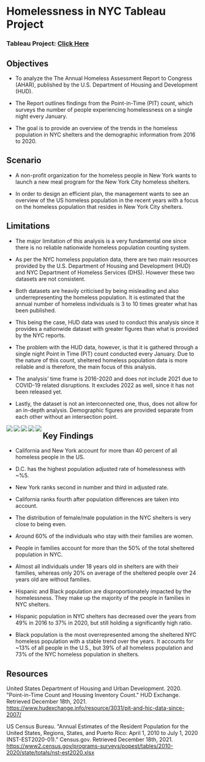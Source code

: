 # Homelessness in NYC Tableau Project

### Tableau Project: [Click Here](https://public.tableau.com/shared/RFD3SQKKY?:display_count=n&:origin=viz_share_link)

## Objectives

- To analyze the The Annual Homeless Assessment Report to Congress (AHAR), published by the U.S. Department of Housing and Development (HUD). 

- The Report outlines findings from the Point-in-Time (PIT) count, which surveys the number of people experiencing homelessness on a single night every January.

- The goal is to provide an overview of the trends in the homeless population in NYC shelters and the demographic information from 2016 to 2020.

## Scenario

- A non-profit organization for the homeless people in New York wants to launch a new meal program for the New York City homeless shelters.

- In order to design an efficient plan, the management wants to see an overview of the US homeless population in the recent years with a focus on the homeless population that resides in New York City shelters.

## Limitations

- The major limitation of this analysis is a very fundamental one since there is no reliable nationwide homeless population counting system.

- As per the NYC homeless population data, there are two main resources provided by the U.S. Department of Housing and Development (HUD) and NYC Department of Homeless Services (DHS). However these two datasets are not consistent.

- Both datasets are heavily criticised by being misleading and also underrepresenting the homeless population. It is estimated that the annual number of homeless individuals is 3 to 10 times greater what has been published.

- This being the case, HUD data was used to conduct this analysis since it provides a nationwide dataset with greater figures than what is provided by the NYC reports.

- The problem with the HUD data, however, is that it is gathered through a single night Point in Time (PiT) count conducted every January. Due to the nature of this count, sheltered homeless population data is more reliable and is therefore, the main focus of this analysis.

- The analysis’ time frame is 2016-2020 and does not include 2021 due to COVID-19 related disruptions. It excludes 2022 as well, since it has not been released yet.

- Lastly, the dataset is not an interconnected one, thus, does not allow for an in-depth analysis. Demographic figures are provided separate from each other without an intersection point.


<a href="https://github.com/Hazal-Y/Homelessness-in-NYC-Tableau-Project/blob/main/P-1.png"><img align="left" width="auto" height="auto" src="https://github.com/Hazal-Y/Homelessness-in-NYC-Tableau-Project/blob/main/P-1.png"></a>
<a href="https://github.com/Hazal-Y/Homelessness-in-NYC-Tableau-Project/blob/main/P-2.png"><img align="left" width="auto" height="auto" src="https://github.com/Hazal-Y/Homelessness-in-NYC-Tableau-Project/blob/main/P-2.png"></a>
<a href="https://github.com/Hazal-Y/Homelessness-in-NYC-Tableau-Project/blob/main/P-3.png"><img align="left" width="auto" height="auto" src="https://github.com/Hazal-Y/Homelessness-in-NYC-Tableau-Project/blob/main/P-3.png"></a>
<a href="https://github.com/Hazal-Y/Homelessness-in-NYC-Tableau-Project/blob/main/P-4.png"><img align="left" width="auto" height="auto" src="https://github.com/Hazal-Y/Homelessness-in-NYC-Tableau-Project/blob/main/P-4.png"></a>
<a href="https://github.com/Hazal-Y/Homelessness-in-NYC-Tableau-Project/blob/main/P-5.png"><img align="left" width="auto" height="auto" src="https://github.com/Hazal-Y/Homelessness-in-NYC-Tableau-Project/blob/main/P-5.png"></a>


## Key Findings

- California and New York account for more than 40 percent of all homeless people in the US.

- D.C. has the highest population adjusted rate of homelessness with ~%5.

- New York ranks second in number and third in adjusted rate. 

- California ranks fourth after population differences are taken into account.

- The distribution of female/male population in the NYC shelters is very close to being even.

- Around 60% of the individuals who stay with their families are women.

- People in families account for more than the 50% of the total sheltered population in NYC.

- Almost all individuals under 18 years old in shelters are with their families, whereas only 20% on average of the sheltered people over 24 years old are without families.

- Hispanic and Black population are disproportionately impacted by the homelessness. They make up the majority of the people in families in NYC shelters.

- Hispanic population in NYC shelters has decreased over the years from 49% in 2016 to 37% in 2020, but still holding a significantly high ratio.

- Black population is the most overrepresented among the sheltered NYC homeless population with a stable trend over the years. It accounts for ~13% of all people in the U.S., but 39% of all homeless population and 73% of the NYC homeless population in shelters.


## Resources

United States Department of Housing and Urban     Development. 2020. "Point-in-Time Count and Housing Inventory Count." HUD Exchange. Retrieved December 18th, 2021.  https://www.hudexchange.info/resource/3031/pit-and-hic-data-since-2007/


US Census Bureau. "Annual Estimates of the Resident Population for the United States, Regions, States, and Puerto Rico: April 1, 2010 to July 1, 2020 (NST-EST2020-01)." Census.gov. Retrieved December 18th, 2021. https://www2.census.gov/programs-surveys/popest/tables/2010-2020/state/totals/nst-est2020.xlsx

